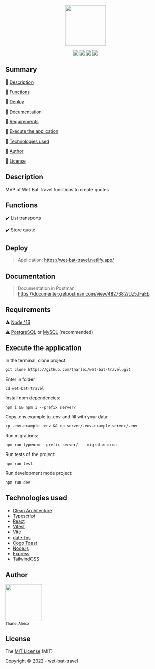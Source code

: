 <p align="center">
 <img width="128" src="https://i.imgur.com/siHCzr3.png"/>
</p>

<p align="center">
  <img src="https://img.shields.io/badge/Node.js-82b547?style=for-the-badge&logo=node.js&logoColor=white"/>
  <img src="https://img.shields.io/badge/React-0080FF?style=for-the-badge&logo=react&logoColor=white"/>
  <img src="https://img.shields.io/badge/TailwindCSS-38B2AC?style=for-the-badge&logo=tailwind-css&logoColor=white">
  <img src="https://img.shields.io/badge/TypeScript-007ACC?style=for-the-badge&logo=typescript&logoColor=white">
</p>


## Summary

:small_blue_diamond: [Description](#description)

:small_blue_diamond: [Functions](#functions)

:small_blue_diamond: [Deploy](#deploy)

:small_blue_diamond: [Documentation](#documentation)

:small_blue_diamond: [Requirements](#requirements)

:small_blue_diamond: [Execute the application](#execute-the-application)

:small_blue_diamond: [Technologies used](#technologies-used)

:small_blue_diamond: [Author](#author)

:small_blue_diamond: [License](#license)


## Description

<p align="justify">
  MVP of Wet Bat Travel functions to create quotes
</p>

## Functions

:heavy_check_mark: List transports

:heavy_check_mark: Store quote


## Deploy

> Application: https://wet-bat-travel.netlify.app/

## Documentation

> Documentation in Postman: https://documenter.getpostman.com/view/4827382/Uz5JFaEb

## Requirements

:warning: [Node:^16](https://nodejs.org/en/download/)

:warning: [PostgreSQL](https://www.postgresql.org/) or [MySQL](https://www.mysql.com/) (recommended)


## Execute the application

In the terminal, clone project:

```
git clone https://github.com/tharlei/wet-bat-travel.git
```

Enter in folder

```
cd wet-bat-travel
```

Install npm dependencies:

```
npm i && npm i --prefix server/
```

Copy .env.example to .env and fill with your data:

```
cp .env.example .env && cp server/.env.example server/.env
```

Run migrations:

```
npm run typeorm --prefix server/ -- migration:run
```

Run tests of the project:

```
npm run test
```

Run development mode project:

```
npm run dev
```

## Technologies used

- [Clean Architecture](https://blog.cleancoder.com/uncle-bob/2012/08/13/the-clean-architecture.html)
- [Typescript](https://www.typescriptlang.org/)
- [React](https://reactjs.org/)
- [Vitest](https://vitest.dev/)
- [Vite](https://vitejs.dev/)
- [date-fns](https://date-fns.org/)
- [Cogo Toast](https://www.npmjs.com/package/cogo-toast)
- [Node.js](https://nodejs.org/en/)
- [Express](https://expressjs.com/)
- [TailwindCSS](https://tailwindcss.com/)

## Author

[<img src="https://avatars2.githubusercontent.com/u/32899049?s=460&u=946f73939bb511fa8ae40ed80764cc4dbffe359f&v=4" width=115><br><sub>Tharlei Aleixo</sub>](https://github.com/Tharlei)


## License

The [MIT License]() (MIT)

Copyright :copyright: 2022 - wet-bat-travel
